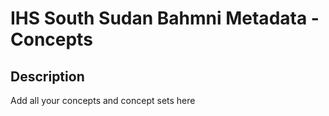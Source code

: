 # IHS South Sudan Bahmni Metadata - Concepts

## Description

Add all your concepts and concept sets here